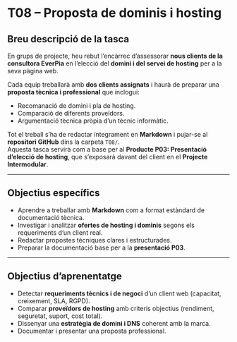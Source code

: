 # T08 – Proposta de dominis i hosting

## Breu descripció de la tasca

En grups de projecte, heu rebut l’encàrrec d’assessorar **nous clients de la consultora EverPia** en l’elecció del **domini i del servei de hosting** per a la seva pàgina web.

Cada equip treballarà amb **dos clients assignats** i haurà de preparar una **proposta tècnica i professional** que inclogui:

- Recomanació de domini i pla de hosting.  
- Comparació de diferents proveïdors.  
- Argumentació tècnica pròpia d’un tècnic informàtic.

Tot el treball s’ha de redactar íntegrament en **Markdown** i pujar-se al **repositori GitHub** dins la carpeta `T08/`.  
Aquesta tasca servirà com a base per al **Producte P03: Presentació d’elecció de hosting**, que s’exposarà davant del client en el **Projecte Intermodular**.

---

## Objectius específics

- Aprendre a treballar amb **Markdown** com a format estàndard de documentació tècnica.  
- Investigar i analitzar **ofertes de hosting i dominis** segons els requeriments d’un client real.  
- Redactar propostes tècniques clares i estructurades.  
- Preparar la documentació base per a la **presentació P03**.

---

## Objectius d’aprenentatge

- Detectar **requeriments tècnics i de negoci** d’un client web (capacitat, creixement, SLA, RGPD).  
- Comparar **proveïdors de hosting** amb criteris objectius (rendiment, seguretat, suport, cost total).  
- Dissenyar una **estratègia de domini i DNS** coherent amb la marca.  
- Documentar i presentar una proposta professional.
